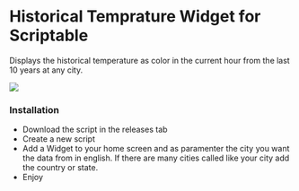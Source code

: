 # Historical Temprature Widget for Scriptable

Displays the historical temperature as color in the current hour from the last 10 years at any city. 

![](https://i.imgur.com/q6k0oc1.jpeg)

### Installation
- Download the script in the releases tab
- Create a new script
- Add a Widget to your home screen and as paramenter the city you want the data from in english. If there are many cities called like your city add the country or state.
- Enjoy

